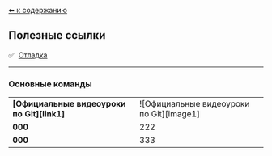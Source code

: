 [⬅  к содержанию](../readme.md)

## Полезные ссылки



✅ &nbsp;[Отладка](#отладка)

---

### Основные команды


<table> 
  <tr>   
    <td>
    <b>[Официальные видеоуроки по Git][link1]</b>    
    </td>
    <td>
    ![Официальные видеоуроки по Git][image1]
    </td>
  </tr>
  <tr>   
    <td>
    <b>000</b>
    </td>
    <td>
    222
    </td>
  </tr>
  <tr>   
    <td>
    <b>000</b>
    </td>
    <td>
   333
    </td>
  </tr>  
</table>



[image1]: http://placehold.it/250x100
[image2]: http://placehold.it/200x100
[image3]: http://placehold.it/150x100


[link1]: https://git-scm.com/videos "Официальные видеоуроки по Git"
[link2]: 111
